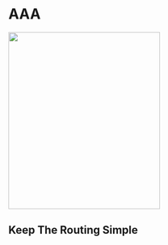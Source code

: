 # AAA
<img src="../assets/img/traefik_logo.png" width="300" height="350">

## Keep The Routing Simple

<!-- link -->

